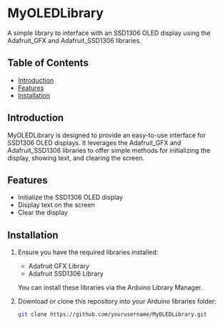 # MyOLEDLibrary

A simple library to interface with an SSD1306 OLED display using the Adafruit_GFX and Adafruit_SSD1306 libraries.

## Table of Contents
- [Introduction](#introduction)
- [Features](#features)
- [Installation](#installation)

## Introduction

MyOLEDLibrary is designed to provide an easy-to-use interface for SSD1306 OLED displays. It leverages the Adafruit_GFX and Adafruit_SSD1306 libraries to offer simple methods for initializing the display, showing text, and clearing the screen.

## Features

- Initialize the SSD1306 OLED display
- Display text on the screen
- Clear the display

## Installation

1. Ensure you have the required libraries installed:
    - Adafruit GFX Library
    - Adafruit SSD1306 Library

   You can install these libraries via the Arduino Library Manager.

2. Download or clone this repository into your Arduino libraries folder:
   ```bash
   git clone https://github.com/yourusername/MyOLEDLibrary.git
